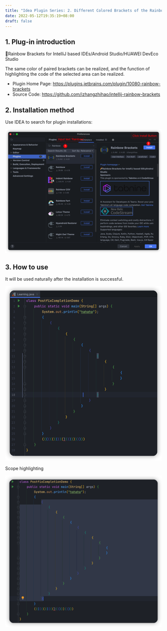 ```yaml
---
title: "Idea Plugin Series: 2. Different Colored Brackets of the Rainbow Brackets Plug In"
date: 2022-05-12T19:35:19+08:00
draft: false
---
```


## 1. Plug-in introduction

🌈Rainbow Brackets for IntelliJ based IDEs/Android Studio/HUAWEI DevEco Studio

The same color of paired brackets can be realized, and the function of highlighting the code of the selected area can be realized.

- Plugin Home Page: https://plugins.jetbrains.com/plugin/10080-rainbow-brackets
- Source Code: https://github.com/izhangzhihao/intellij-rainbow-brackets

## 2. Installation method

Use IDEA to search for plugin installations:

![Step 2](step_2.png)

## 3. How to use

It will be used naturally after the installation is successful.

![Step 3](step_3.1.png)

Scope highlighting

![Step 3](step_3.2.png)

